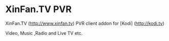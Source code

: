 # XinFan.TV PVR
XinFan.TV (http://www.xinfan.tv) PVR client addon for [Kodi] (http://kodi.tv)

Video, Music ,Radio and Live TV etc.
